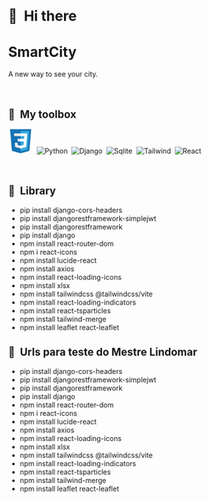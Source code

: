 # 👋 &nbsp;Hi there
# SmartCity
A new way to see your city.

&nbsp;

## 🧰 &nbsp;My toolbox

<img  src="https://raw.githubusercontent.com/devicons/devicon/1119b9f84c0290e0f0b38982099a2bd027a48bf1/icons/css3/css3-original.svg" alt="CSS3" width="50" height="50"/>&nbsp;
<img src="https://cdn.jsdelivr.net/gh/devicons/devicon@latest/icons/python/python-original.svg" alt="Python" width="50" height="50"/>&nbsp;
<img src="https://cdn.jsdelivr.net/gh/devicons/devicon@latest/icons/django/django-plain.svg" alt="Django" width="50" height="50"/>&nbsp;
<img src="https://cdn.jsdelivr.net/gh/devicons/devicon@latest/icons/sqlite/sqlite-original.svg" alt="Sqlite" width="50" height="50"/>&nbsp;
<img src="https://cdn.jsdelivr.net/gh/devicons/devicon@latest/icons/tailwindcss/tailwindcss-original.svg" alt="Tailwind" width="50" height="50"/>&nbsp;
<img src="https://cdn.jsdelivr.net/gh/devicons/devicon@latest/icons/react/react-original.svg" alt="React" width="50" height="50"/>

&nbsp;

## 📖 &nbsp;Library
<ul>
<li>pip install django-cors-headers </li>
<li>pip install djangorestframework-simplejwt </li>
<li>pip install djangorestframework </li>
<li>pip install django </li>
<li>npm install react-router-dom </li>
<li>npm i react-icons </li>
<li>npm install lucide-react</li>
<li>npm install axios</li>
<li>npm install react-loading-icons</li>
<li>npm install xlsx</li>
<li>npm install tailwindcss @tailwindcss/vite</li>
<li>npm install react-loading-indicators</li>  
<li>npm install react-tsparticles</li>  
<li>npm install tailwind-merge</li>  
<li>npm install leaflet react-leaflet</li>
</ul>

## 🐊 &nbsp;Urls para teste do Mestre Lindomar
<ul>
<li>pip install django-cors-headers </li>
<li>pip install djangorestframework-simplejwt </li>
<li>pip install djangorestframework </li>
<li>pip install django </li>
<li>npm install react-router-dom </li>
<li>npm i react-icons </li>
<li>npm install lucide-react</li>
<li>npm install axios</li>
<li>npm install react-loading-icons</li>
<li>npm install xlsx</li>
<li>npm install tailwindcss @tailwindcss/vite</li>
<li>npm install react-loading-indicators</li>  
<li>npm install react-tsparticles</li>  
<li>npm install tailwind-merge</li>  
<li>npm install leaflet react-leaflet</li>
</ul>
